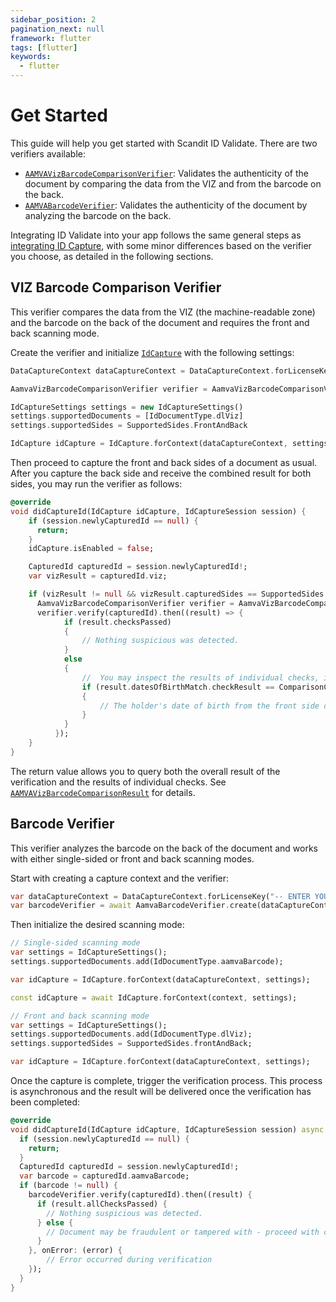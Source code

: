 ```yaml
---
sidebar_position: 2
pagination_next: null
framework: flutter
tags: [flutter]
keywords:
  - flutter
---
```


# Get Started

This guide will help you get started with Scandit ID Validate. There are two verifiers available:

* [`AAMVAVizBarcodeComparisonVerifier`](https://docs.scandit.com/data-capture-sdk/flutter/id-capture/api/aamva-viz-barcode-comparison-verifier.html#class-scandit.datacapture.id.AamvaVizBarcodeComparisonVerifier): Validates the authenticity of the document by comparing the data from the VIZ and from the barcode on the back.
* [`AAMVABarcodeVerifier`](https://docs.scandit.com/data-capture-sdk/flutter/id-capture/api/aamva-barcode-verifier.html#class-scandit.datacapture.id.AamvaBarcodeVerifier): Validates the authenticity of the document by analyzing the barcode on the back.

Integrating ID Validate into your app follows the same general steps as [integrating ID Capture](../id-capture/get-started.md), with some minor differences based on the verifier you choose, as detailed in the following sections.

## VIZ Barcode Comparison Verifier

This verifier compares the data from the VIZ (the machine-readable zone) and the barcode on the back of the document and requires the front and back scanning mode.

Create the verifier and initialize [`IdCapture`](https://docs.scandit.com/data-capture-sdk/flutter/id-capture/api/id-capture.html#class-scandit.datacapture.id.IdCapture) with the following settings:

```dart
DataCaptureContext dataCaptureContext = DataCaptureContext.forLicenseKey('-- ENTER YOUR SCANDIT LICENSE KEY HERE --');

AamvaVizBarcodeComparisonVerifier verifier = AamvaVizBarcodeComparisonVerifier.create()

IdCaptureSettings settings = new IdCaptureSettings()
settings.supportedDocuments = [IdDocumentType.dlViz]
settings.supportedSides = SupportedSides.FrontAndBack

IdCapture idCapture = IdCapture.forContext(dataCaptureContext, settings)
```

Then proceed to capture the front and back sides of a document as usual. After you capture the back side and receive the combined result for both sides, you may run the verifier as follows:

```dart
@override
void didCaptureId(IdCapture idCapture, IdCaptureSession session) {
    if (session.newlyCapturedId == null) {
      return;
    }
    idCapture.isEnabled = false;

    CapturedId capturedId = session.newlyCapturedId!;
    var vizResult = capturedId.viz;

    if (vizResult != null && vizResult.capturedSides == SupportedSides.frontAndBack) {
      AamvaVizBarcodeComparisonVerifier verifier = AamvaVizBarcodeComparisonVerifier.create();
      verifier.verify(capturedId).then((result) => {
            if (result.checksPassed)
            {
                // Nothing suspicious was detected.
            }
            else
            {
                //  You may inspect the results of individual checks, if you wish:
                if (result.datesOfBirthMatch.checkResult == ComparisonCheckResult.failed)
                {
                    // The holder's date of birth from the front side does not match the one encoded in the barcode.
                }
            }
          });
    }
}
```

The return value allows you to query both the overall result of the verification and the results of individual checks. See [`AAMVAVizBarcodeComparisonResult`](https://docs.scandit.com/data-capture-sdk/flutter/id-capture/api/aamva-viz-barcode-comparison-verifier.html#class-scandit.datacapture.id.AamvaVizBarcodeComparisonResult) for details.

## Barcode Verifier

This verifier analyzes the barcode on the back of the document and works with either single-sided or front and back scanning modes.

Start with creating a capture context and the verifier:

```dart
var dataCaptureContext = DataCaptureContext.forLicenseKey("-- ENTER YOUR SCANDIT LICENSE KEY HERE --");
var barcodeVerifier = await AamvaBarcodeVerifier.create(dataCaptureContext);
```

Then initialize the desired scanning mode:

```dart
// Single-sided scanning mode
var settings = IdCaptureSettings();
settings.supportedDocuments.add(IdDocumentType.aamvaBarcode);

var idCapture = IdCapture.forContext(dataCaptureContext, settings);

const idCapture = await IdCapture.forContext(context, settings);

// Front and back scanning mode
var settings = IdCaptureSettings();
settings.supportedDocuments.add(IdDocumentType.dlViz);
settings.supportedSides = SupportedSides.frontAndBack;

var idCapture = IdCapture.forContext(dataCaptureContext, settings);
```

Once the capture is complete, trigger the verification process. This process is asynchronous and the result will be delivered once the verification has been completed:

```dart
@override
void didCaptureId(IdCapture idCapture, IdCaptureSession session) async {
  if (session.newlyCapturedId == null) {
    return;
  }
  CapturedId capturedId = session.newlyCapturedId!;
  var barcode = capturedId.aamvaBarcode;
  if (barcode != null) {
    barcodeVerifier.verify(capturedId).then((result) {
      if (result.allChecksPassed) {
        // Nothing suspicious was detected.
      } else {
        // Document may be fraudulent or tampered with - proceed with caution.
      }
    }, onError: (error) {
        // Error occurred during verification
    });
  }
}
```